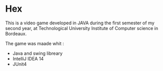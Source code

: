 # Hex

This is a video game developed in JAVA during the first semester of my second year, at Technological University Institute of Computer science in Bordeaux.

The game was maade whit :
- Java and swing libreary
- IntelliJ IDEA 14
- JUnit4

